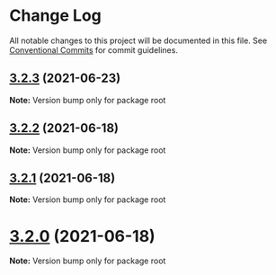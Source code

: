 # Change Log

All notable changes to this project will be documented in this file.
See [Conventional Commits](https://conventionalcommits.org) for commit guidelines.

## [3.2.3](https://github.com/wardrakus/gehen/compare/v3.2.2...v3.2.3) (2021-06-23)

**Note:** Version bump only for package root

## [3.2.2](https://github.com/wardrakus/gehen/compare/v3.2.1...v3.2.2) (2021-06-18)

**Note:** Version bump only for package root

## [3.2.1](https://github.com/batusai513/after.js/compare/v3.2.0...v3.2.1) (2021-06-18)

**Note:** Version bump only for package root

# [3.2.0](https://github.com/batusai513/after.js/compare/v3.1.3...v3.2.0) (2021-06-18)

**Note:** Version bump only for package root
